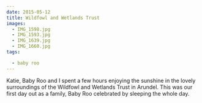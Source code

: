 ```yaml
---
date: 2015-05-12
title: Wildfowl and Wetlands Trust
images:
  - IMG_1598.jpg
  - IMG_1593.jpg
  - IMG_1639.jpg
  - IMG_1660.jpg
tags:

  - baby roo
---
```

Katie, Baby Roo and I spent a few hours enjoying the sunshine in the lovely surroundings of the Wildfowl and Wetlands Trust in Arundel. This was our first day out as a family, Baby Roo celebrated by sleeping the whole day. 